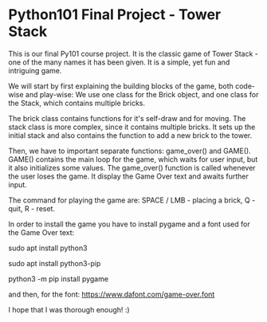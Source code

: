 # Python101 Final Project - Tower Stack

  This is our final Py101 course project. It is the classic game of
Tower Stack - one of the many names it has been given. It is a simple, yet
fun and intriguing game.

  We will start by first explaining the building blocks of the game, both code-wise and play-wise:
We use one class for the Brick object, and one class for the Stack, which contains multiple bricks.

  The brick class contains functions for it's self-draw and for moving. The stack class is more complex,
since it contains multiple bricks. It sets up the initial stack and also contains the function to add a new
brick to the tower.

  Then, we have to important separate functions: game_over() and GAME(). GAME() contains the main loop for
the game, which waits for user input, but it also initializes some values. The game_over() function is called
whenever the user loses the game. It display the Game Over text and awaits further input.

   The command for playing the game are: SPACE / LMB - placing a brick, Q - quit, R - reset.
  
  In order to install the game you have to install pygame and a font used for the Game Over text:
  
sudo apt install python3
  
sudo apt install python3-pip
  
python3 -m pip install pygame
  
  and then, for the font:
    https://www.dafont.com/game-over.font

I hope that I was thorough enough! :)
